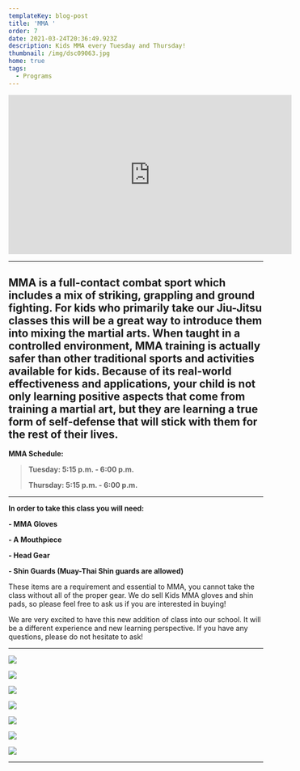 ```yaml
---
templateKey: blog-post
title: 'MMA '
order: 7
date: 2021-03-24T20:36:49.923Z
description: Kids MMA every Tuesday and Thursday!
thumbnail: /img/dsc09063.jpg
home: true
tags:
  - Programs
---
```

<iframe width="560" height="315" src="https://www.youtube.com/embed/_3Bpw95M8IY?start=12" title="YouTube video player" frameborder="0" allow="accelerometer; autoplay; clipboard-write; encrypted-media; gyroscope; picture-in-picture" allowfullscreen></iframe>

- - -

## MMA is a full-contact combat sport which includes a mix of striking, grappling and ground fighting. For kids who primarily take our Jiu-Jitsu classes this will be a great way to introduce them into mixing the martial arts. When taught in a controlled environment, MMA training is actually safer than other traditional sports and activities available for kids. Because of its real-world effectiveness and applications, your child is not only learning positive aspects that come from training a martial art, but they are learning a true form of self-defense that will stick with them for the rest of their lives.

**MMA Schedule:**

> **Tuesday: 5:15 p.m. - 6:00 p.m.**
>
> **Thursday: 5:15 p.m. - 6:00 p.m.**

- - -

**In order to take this class you will need:**

**\- MMA Gloves**

**\- A Mouthpiece**

**\- Head Gear**

**\- Shin Guards (Muay-Thai Shin guards are allowed)**

These items are a requirement and essential to MMA, you cannot take the class without all of the proper gear. We do sell Kids MMA gloves and shin pads, so please feel free to ask us if you are interested in buying!

We are very excited to have this new addition of class into our school. It will be a different experience and new learning perspective. If you have any questions, please do not hesitate to ask!

- - -

![](/img/dsc02760.jpg)

![](/img/dsc04881.jpg)

![](/img/dsc02663.jpg)

![](/img/dsc04913.jpg)

![](/img/dsc02556.jpg)

![](/img/dsc02714.jpg)

![](/img/dsc07859.jpg)

- - -
